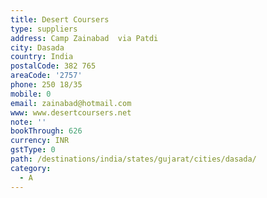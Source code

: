 ```yaml
---
title: Desert Coursers
type: suppliers
address: Camp Zainabad  via Patdi
city: Dasada
country: India
postalCode: 382 765
areaCode: '2757'
phone: 250 18/35
mobile: 0
email: zainabad@hotmail.com
www: www.desertcoursers.net
note: ''
bookThrough: 626
currency: INR
gstType: 0
path: /destinations/india/states/gujarat/cities/dasada/
category:
  - A
---
```



